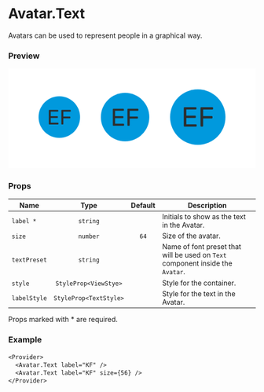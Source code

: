 # Avatar.Text

Avatars can be used to represent people in a graphical way.

### Preview

![avatar_text_preview](../assets/avatar_text_preview.png)

### Props

| Name         |          Type          | Default | Description                                                                    |
| ------------ | :--------------------: | :-----: | ------------------------------------------------------------------------------ |
| `label *`    |        `string`        |         | Initials to show as the text in the Avatar.                                    |
| `size`       |        `number`        |  `64`   | Size of the avatar.                                                            |
| `textPreset` |        `string`        |         | Name of font preset that will be used on `Text` component inside the `Avatar`. |
| `style`      | `StyleProp<ViewStye>`  |         | Style for the container.                                                       |
| `labelStyle` | `StyleProp<TextStyle>` |         | Style for the text in the Avatar.                                              |

Props marked with \* are required.

### Example

```tsx
<Provider>
  <Avatar.Text label="KF" />
  <Avatar.Text label="KF" size={56} />
</Provider>
```
